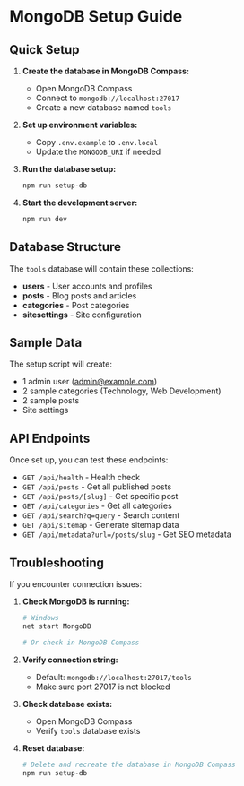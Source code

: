 # MongoDB Setup Guide

## Quick Setup

1. **Create the database in MongoDB Compass:**
   - Open MongoDB Compass
   - Connect to `mongodb://localhost:27017`
   - Create a new database named `tools`

2. **Set up environment variables:**
   - Copy `.env.example` to `.env.local`
   - Update the `MONGODB_URI` if needed

3. **Run the database setup:**
   ```bash
   npm run setup-db
   ```

4. **Start the development server:**
   ```bash
   npm run dev
   ```

## Database Structure

The `tools` database will contain these collections:

- **users** - User accounts and profiles
- **posts** - Blog posts and articles
- **categories** - Post categories
- **sitesettings** - Site configuration

## Sample Data

The setup script will create:
- 1 admin user (admin@example.com)
- 2 sample categories (Technology, Web Development)
- 2 sample posts
- Site settings

## API Endpoints

Once set up, you can test these endpoints:

- `GET /api/health` - Health check
- `GET /api/posts` - Get all published posts
- `GET /api/posts/[slug]` - Get specific post
- `GET /api/categories` - Get all categories
- `GET /api/search?q=query` - Search content
- `GET /api/sitemap` - Generate sitemap data
- `GET /api/metadata?url=/posts/slug` - Get SEO metadata

## Troubleshooting

If you encounter connection issues:

1. **Check MongoDB is running:**
   ```bash
   # Windows
   net start MongoDB
   
   # Or check in MongoDB Compass
   ```

2. **Verify connection string:**
   - Default: `mongodb://localhost:27017/tools`
   - Make sure port 27017 is not blocked

3. **Check database exists:**
   - Open MongoDB Compass
   - Verify `tools` database exists

4. **Reset database:**
   ```bash
   # Delete and recreate the database in MongoDB Compass
   npm run setup-db
   ```
